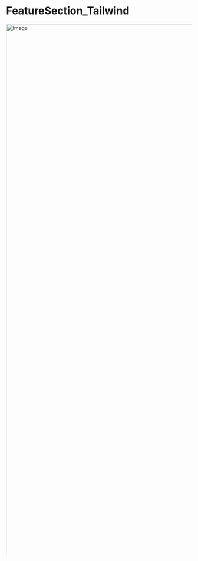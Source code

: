 # FeatureSection_Tailwind

<img width="1440" alt="image" src="https://github.com/Spjagrit/FeatureSection_Tailwind/assets/97080055/f872a5de-3f61-412a-9a24-93d910087958">
